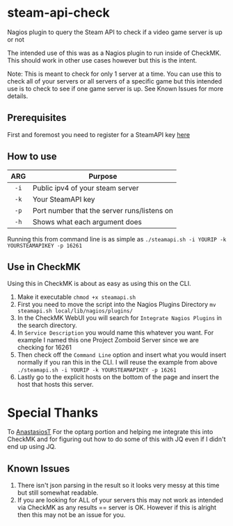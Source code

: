 # steam-api-check
Nagios plugin to query the Steam API to check if a video game server is up or not

The intended use of this was as a Nagios plugin to run inside of CheckMK. This should work in other use cases however but this is the intent. 

Note: This is meant to check for only 1 server at a time. You can use this to check all of your servers or all servers of a specific game but this intended use is to check to see if one game server is up. See Known Issues for more details.

## Prerequisites 
First and foremost you need to register for a SteamAPI key [here](https://steamcommunity.com/dev)

## How to use
| ARG | Purpose |
| :-: | ---- | 
| `-i` | Public ipv4 of your steam server |
| `-k` | Your SteamAPI key |
| `-p` | Port number that the server runs/listens on |
| `-h` | Shows what each argument does |


Running this from command line is as simple as ```./steamapi.sh -i YOURIP -k YOURSTEAMAPIKEY -p 16261```

## Use in CheckMK
Using this in CheckMK is about as easy as using this on the CLI. 

1. Make it executable ```chmod +x steamapi.sh```
2. First you need to move the script into the Nagios Plugins Directory ```mv steamapi.sh local/lib/nagios/plugins/```
3. In the CheckMK WebUI you will search for ```Integrate Nagios Plugins``` in the search directory.
4. In ```Service Description``` you would name this whatever you want. For example I named this one Project Zomboid Server since we are checking for 16261
5. Then check off the ```Command Line``` option and insert what you would insert normally if you ran this in the CLI. I will reuse the example from above ```./steamapi.sh -i YOURIP -k YOURSTEAMAPIKEY -p 16261```
6. Lastly go to the explicit hosts on the bottom of the page and insert the host that hosts this server.


# Special Thanks
To [AnastasiosT](github.com/AnastasiosT) For the optarg portion and helping me integrate this into CheckMK and for figuring out how to do some of this with JQ even if I didn't end up using JQ. 


## Known Issues
1. There isn't json parsing in the result so it looks very messy at this time but still somewhat readable.
2. If you are looking for ALL of your servers this may not work as intended via CheckMK as any results == server is OK. However if this is alright then this may not be an issue for you.
